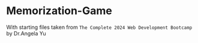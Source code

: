 # Memorization-Game

With starting files taken from `The Complete 2024 Web Development Bootcamp` by Dr.Angela Yu
